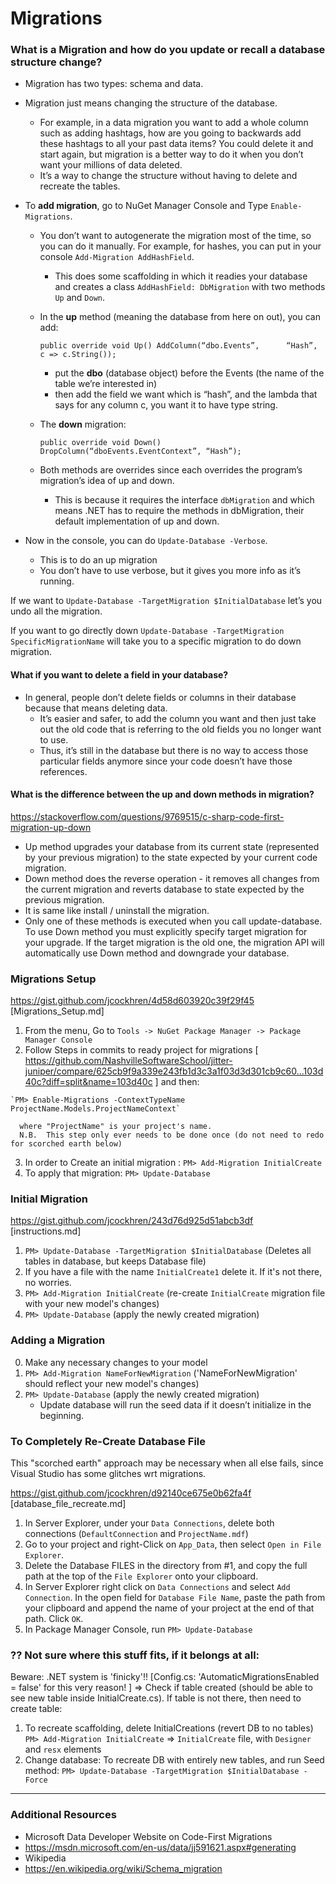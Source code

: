 # Migrations

### What is a Migration and how do you update or recall a database structure change?
* Migration has two types: schema and data.
* Migration just means changing the structure of the database.
  * For example, in a data migration you want to add a whole column such as adding hashtags, how are you going to backwards add these hashtags to all your past data items? You could delete it and start again, but migration is a better way to do it when you don’t want your millions of data deleted.
  * It’s a way to change the structure without having to delete and recreate the tables.

* To **add migration**, go to NuGet Manager Console and Type `Enable-Migrations`.
  * You don’t want to autogenerate the migration most of the time, so you can do it manually. For example, for hashes, you can put in your console `Add-Migration AddHashField`.
    * This does some scaffolding in which it readies your database and creates a class `AddHashField: DbMigration` with two methods `Up` and `Down`.

  * In the **up** method (meaning the database from here on out), you can add:

      `public override void Up() AddColumn(“dbo.Events”,      “Hash”, c => c.String());`

    * put the **dbo** (database object) before the Events (the name of the table we’re interested in)
    * then add the field we want which is “hash”, and the lambda that says for any column c, you want it to have type string.

  * The **down** migration:

    `public override void Down() DropColumn(“dboEvents.EventContext”, “Hash”);`

  * Both methods are overrides since each overrides the program’s migration’s idea of up and down.
    * This is because it requires the interface `dbMigration` and which means .NET has to require the methods in dbMigration, their default implementation of up and down.

* Now in the console, you can do `Update-Database -Verbose`.
  * This is to do an up migration
  * You don’t have to use verbose, but it gives you more info as it’s running.

If we want to `Update-Database -TargetMigration $InitialDatabase` let’s you undo all the migration.

If you want to go directly down `Update-Database -TargetMigration SpecificMigrationName` will take you to a specific migration to do down migration.

#### What if you want to delete a field in your database?
 * In general, people don’t delete fields or columns in their database because that means deleting data.
   * It’s easier and safer, to add the column you want and then just take out the old code that is referring to the old fields you no longer want to use.
   * Thus, it’s still in the database but there is no way to access those particular fields anymore since your code doesn’t have those references.

#### What is the difference between the up and down methods in migration?
https://stackoverflow.com/questions/9769515/c-sharp-code-first-migration-up-down
* Up method upgrades your database from its current state (represented by your previous migration) to the state expected by your current code migration.
* Down method does the reverse operation - it removes all changes from the current migration and reverts database to state expected by the previous migration.
* It is same like install / uninstall the migration.
* Only one of these methods is executed when you call update-database. To use Down method you must explicitly specify target migration for your upgrade. If the target migration is the old one, the migration API will automatically use Down method and downgrade your database.


### Migrations Setup
https://gist.github.com/jcockhren/4d58d603920c39f29f45
[Migrations_Setup.md]
  1. From the menu, Go to `Tools -> NuGet Package Manager -> Package Manager Console`
  2. Follow Steps in commits to ready project for migrations [ https://github.com/NashvilleSoftwareSchool/jitter-juniper/compare/625cb9f9a339e243fb1d3c3a1f03d3d301cb9c60...103d40c?diff=split&name=103d40c ] and then:

    `PM> Enable-Migrations -ContextTypeName ProjectName.Models.ProjectNameContext`

      where "ProjectName" is your project's name.  
      N.B.  This step only ever needs to be done once (do not need to redo for scorched earth below)
  3. In order to Create an initial migration :
	`PM> Add-Migration InitialCreate`
  4. To apply that migration:
	`PM> Update-Database`

### Initial Migration
https://gist.github.com/jcockhren/243d76d925d51abcb3df [instructions.md]
  1. `PM> Update-Database -TargetMigration $InitialDatabase` (Deletes all tables in database, but keeps Database file)
  2. If you have a file with the name `InitialCreate1` delete it. If it's not there, no worries.
  3. `PM> Add-Migration InitialCreate` (re-create `InitialCreate` migration file with your new model's changes)
  4. `PM> Update-Database` (apply the newly created migration)

### Adding a Migration
  0. Make any necessary changes to your model
  1. `PM> Add-Migration NameForNewMigration` ('NameForNewMigration' should reflect your new model's changes)
  2. `PM> Update-Database` (apply the newly created migration)
      * Update database will run the seed data if it doesn’t initialize in the beginning.


### To Completely Re-Create Database File
This "scorched earth" approach may be necessary when all else fails, since Visual Studio has some glitches wrt migrations.

https://gist.github.com/jcockhren/d92140ce675e0b62fa4f  [database_file_recreate.md]
  1. In Server Explorer, under your `Data Connections`, delete both connections (`DefaultConnection` and `ProjectName.mdf`)
  2. Go to your project and right-Click on `App_Data`, then select `Open in File Explorer`.  
  3. Delete the Database FILES in the directory from #1, and copy the full path at the top of the `File Explorer` onto your clipboard.
  4. In Server Explorer right click on `Data Connections` and select `Add Connection`.  In the open field for `Database File Name`, paste the path from your clipboard and append the name of your project at the end of that path.  Click `OK`.
  5. In Package Manager Console, run
  `PM> Update-Database`

### ?? Not sure where this stuff fits, if it belongs at all:
Beware:  .NET system is 'finicky'!!
[Config.cs: 'AutomaticMigrationsEnabled = false' for this very reason! ]
=> Check if table created (should be able to see new table inside InitialCreate.cs).  If table is not there, then need to create table:
  1. To recreate scaffolding, delete InitialCreations  (revert DB to no tables)
`PM> Add-Migration InitialCreate` => `InitialCreate` file, with `Designer` and `resx` elements
  2. Change database:  To recreate DB with entirely new tables, and run Seed method:
`PM> Update-Database -TargetMigration $InitialDatabase -Force`




************
### Additional Resources
* Microsoft Data Developer Website on Code-First Migrations
 * https://msdn.microsoft.com/en-us/data/jj591621.aspx#generating
* Wikipedia
 * https://en.wikipedia.org/wiki/Schema_migration
